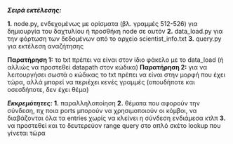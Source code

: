 ***Σειρά εκτέλεσης:***

**1.** node.py, ενδεχομένως με ορίσματα (βλ. γραμμές 512-526) για δημιουργία του δαχτυλίου ή προσθήκη node σε αυτόν
**2.** data_load.py για την φόρτωση των δεδομένων από το αρχείο scientist_info.txt 
**3.** query.py για εκτέλεση αναζήτησης

**Παρατήρηση 1:** το txt πρέπει να είναι στον ίδιο φάκελο με το data_load (ή αλλιώς να προστεθεί datapath στον κώδικα)
**Παρατήρηση 2:** για να λειτουργήσει σωστά ο κώδικας το txt πρέπει να είναι στην μορφή που έχει τώρα, αλλά μπορεί να περιέχει κενές γραμμές 
(οπουδήποτε και οσεσδήποτε, δεν έχει θέμα)

***Εκκρεμότητες:*** 
**1.** παραλληλοποίηση
**2.** θέματα που αφορούν την σύνδεση, πχ ποια ports μπορούν να χρησιμοποιούν οι κόμβοι, να διαβάζονται όλα τα entries χωρίς να κλείνει η σύνδεση 
ενδιάμεσα κτλπ
**3.** να προστεθεί και το δευτερεύον range query στο απλό σκέτο lookup που γίνεται τώρα
